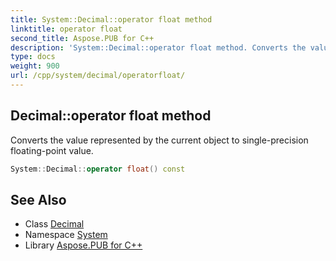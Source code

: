 ```yaml
---
title: System::Decimal::operator float method
linktitle: operator float
second_title: Aspose.PUB for C++
description: 'System::Decimal::operator float method. Converts the value represented by the current object to single-precision floating-point value in C++.'
type: docs
weight: 900
url: /cpp/system/decimal/operatorfloat/
---
```

## Decimal::operator float method


Converts the value represented by the current object to single-precision floating-point value.

```cpp
System::Decimal::operator float() const
```

## See Also

* Class [Decimal](../)
* Namespace [System](../../)
* Library [Aspose.PUB for C++](../../../)
